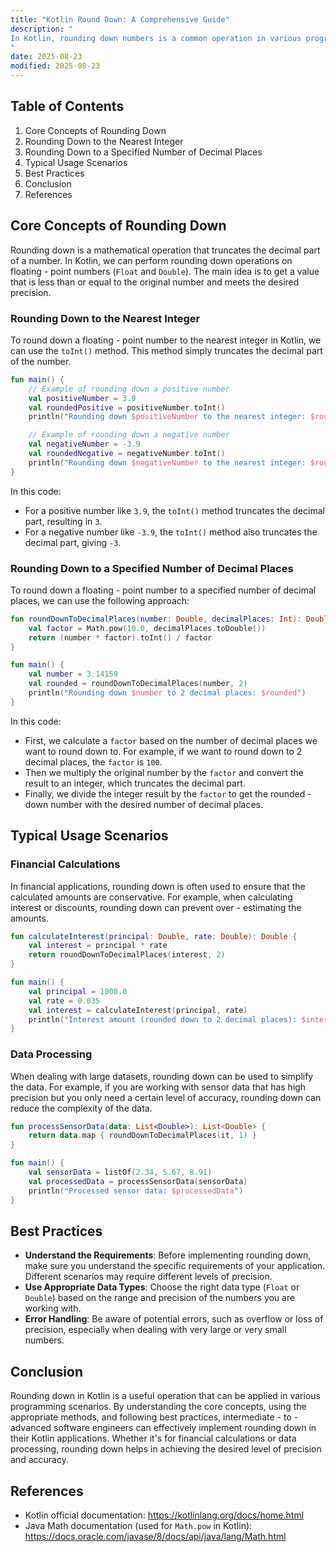 ```yaml
---
title: "Kotlin Round Down: A Comprehensive Guide"
description: "
In Kotlin, rounding down numbers is a common operation in various programming scenarios, such as financial calculations, data processing, and user interface display. Rounding down means reducing a number to the nearest integer or a specified number of decimal places that is less than or equal to the original number. This blog post will delve into the core concepts of rounding down in Kotlin, explore typical usage scenarios, and provide best practices for implementing it effectively.
"
date: 2025-08-23
modified: 2025-08-23
---
```


## Table of Contents
1. Core Concepts of Rounding Down
2. Rounding Down to the Nearest Integer
3. Rounding Down to a Specified Number of Decimal Places
4. Typical Usage Scenarios
5. Best Practices
6. Conclusion
7. References

## Core Concepts of Rounding Down
Rounding down is a mathematical operation that truncates the decimal part of a number. In Kotlin, we can perform rounding down operations on floating - point numbers (`Float` and `Double`). The main idea is to get a value that is less than or equal to the original number and meets the desired precision.

### Rounding Down to the Nearest Integer
To round down a floating - point number to the nearest integer in Kotlin, we can use the `toInt()` method. This method simply truncates the decimal part of the number.

```kotlin
fun main() {
    // Example of rounding down a positive number
    val positiveNumber = 3.9
    val roundedPositive = positiveNumber.toInt()
    println("Rounding down $positiveNumber to the nearest integer: $roundedPositive")

    // Example of rounding down a negative number
    val negativeNumber = -3.9
    val roundedNegative = negativeNumber.toInt()
    println("Rounding down $negativeNumber to the nearest integer: $roundedNegative")
}
```
In this code:
- For a positive number like `3.9`, the `toInt()` method truncates the decimal part, resulting in `3`.
- For a negative number like `-3.9`, the `toInt()` method also truncates the decimal part, giving `-3`.

### Rounding Down to a Specified Number of Decimal Places
To round down a floating - point number to a specified number of decimal places, we can use the following approach:

```kotlin
fun roundDownToDecimalPlaces(number: Double, decimalPlaces: Int): Double {
    val factor = Math.pow(10.0, decimalPlaces.toDouble())
    return (number * factor).toInt() / factor
}

fun main() {
    val number = 3.14159
    val rounded = roundDownToDecimalPlaces(number, 2)
    println("Rounding down $number to 2 decimal places: $rounded")
}
```
In this code:
- First, we calculate a `factor` based on the number of decimal places we want to round down to. For example, if we want to round down to 2 decimal places, the `factor` is `100`.
- Then we multiply the original number by the `factor` and convert the result to an integer, which truncates the decimal part.
- Finally, we divide the integer result by the `factor` to get the rounded - down number with the desired number of decimal places.

## Typical Usage Scenarios
### Financial Calculations
In financial applications, rounding down is often used to ensure that the calculated amounts are conservative. For example, when calculating interest or discounts, rounding down can prevent over - estimating the amounts.

```kotlin
fun calculateInterest(principal: Double, rate: Double): Double {
    val interest = principal * rate
    return roundDownToDecimalPlaces(interest, 2)
}

fun main() {
    val principal = 1000.0
    val rate = 0.035
    val interest = calculateInterest(principal, rate)
    println("Interest amount (rounded down to 2 decimal places): $interest")
}
```

### Data Processing
When dealing with large datasets, rounding down can be used to simplify the data. For example, if you are working with sensor data that has high precision but you only need a certain level of accuracy, rounding down can reduce the complexity of the data.

```kotlin
fun processSensorData(data: List<Double>): List<Double> {
    return data.map { roundDownToDecimalPlaces(it, 1) }
}

fun main() {
    val sensorData = listOf(2.34, 5.67, 8.91)
    val processedData = processSensorData(sensorData)
    println("Processed sensor data: $processedData")
}
```

## Best Practices
- **Understand the Requirements**: Before implementing rounding down, make sure you understand the specific requirements of your application. Different scenarios may require different levels of precision.
- **Use Appropriate Data Types**: Choose the right data type (`Float` or `Double`) based on the range and precision of the numbers you are working with.
- **Error Handling**: Be aware of potential errors, such as overflow or loss of precision, especially when dealing with very large or very small numbers.

## Conclusion
Rounding down in Kotlin is a useful operation that can be applied in various programming scenarios. By understanding the core concepts, using the appropriate methods, and following best practices, intermediate - to - advanced software engineers can effectively implement rounding down in their Kotlin applications. Whether it's for financial calculations or data processing, rounding down helps in achieving the desired level of precision and accuracy.

## References
- Kotlin official documentation: https://kotlinlang.org/docs/home.html
- Java Math documentation (used for `Math.pow` in Kotlin): https://docs.oracle.com/javase/8/docs/api/java/lang/Math.html